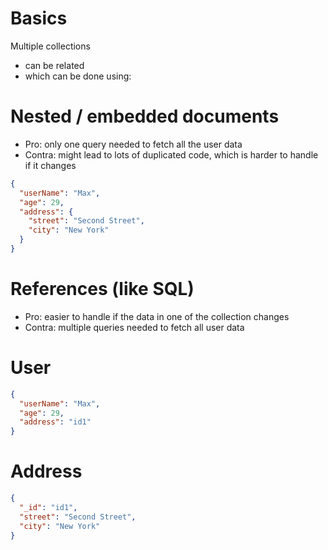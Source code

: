 # Basics

Multiple collections

- can be related
- which can be done using:

# Nested / embedded documents

- Pro: only one query needed to fetch all the user data
- Contra: might lead to lots of duplicated code, which is harder to handle if it changes

```json
{
  "userName": "Max",
  "age": 29,
  "address": {
    "street": "Second Street",
    "city": "New York"
  }
}
```

# References (like SQL)

- Pro: easier to handle if the data in one of the collection changes
- Contra: multiple queries needed to fetch all user data

# User

```json
{
  "userName": "Max",
  "age": 29,
  "address": "id1"
}
```

# Address

```json
{
  "_id": "id1",
  "street": "Second Street",
  "city": "New York"
}
```
